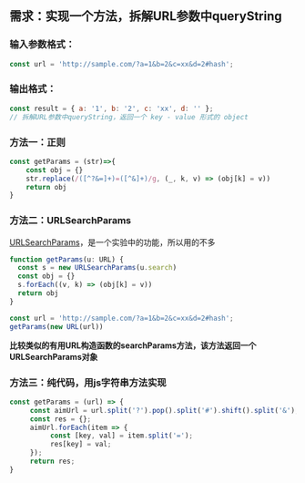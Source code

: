 ## 需求：实现一个方法，拆解URL参数中queryString

### 输入参数格式：
```javascript
const url = 'http://sample.com/?a=1&b=2&c=xx&d=2#hash';
```
### 输出格式：
```javascript
const result = { a: '1', b: '2', c: 'xx', d: '' };
// 拆解URL参数中queryString，返回一个 key - value 形式的 object
```

### 方法一：正则
```javascript
const getParams = (str)=>{
    const obj = {}
    str.replace(/([^?&=]+)=([^&]+)/g, (_, k, v) => (obj[k] = v))
    return obj
}
```

### 方法二：URLSearchParams
[URLSearchParams](https://developer.mozilla.org/zh-CN/docs/Web/API/URLSearchParams/URLSearchParams)，是一个实验中的功能，所以用的不多
```javascript
function getParams(u: URL) {
  const s = new URLSearchParams(u.search)
  const obj = {}
  s.forEach((v, k) => (obj[k] = v))
  return obj
}

const url = 'http://sample.com/?a=1&b=2&c=xx&d=2#hash';
getParams(new URL(url))
```
**比较类似的有用URL构造函数的searchParams方法，该方法返回一个URLSearchParams对象**

### 方法三：纯代码，用js字符串方法实现
```javascript
const getParams = (url) => {
     const aimUrl = url.split('?').pop().split('#').shift().split('&');
     const res = {};
     aimUrl.forEach(item => {
          const [key, val] = item.split('=');
          res[key] = val;
     });
     return res;
}
```